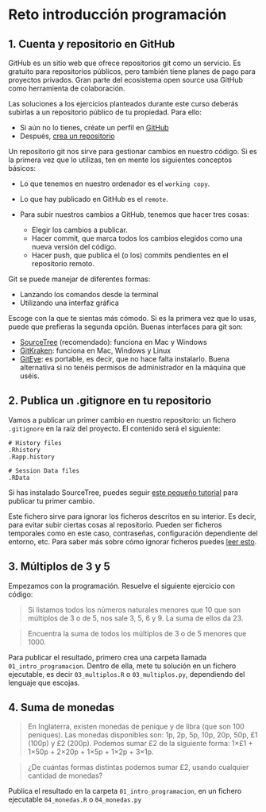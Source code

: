 # Reto introducción programación

## 1. Cuenta y repositorio en GitHub

GitHub es un sitio web que ofrece repositorios git como un servicio. Es gratuito para repositorios públicos, pero también tiene planes de pago para proyectos privados. Gran parte del ecosistema open source usa GitHub como herramienta de colaboración.

Las soluciones a los ejercicios planteados durante este curso deberás subirlas a un repositorio público de tu propiedad. Para ello:

* Si aún no lo tienes, créate un perfil en [GitHub](https://github.com/)
* Después, [crea un repositorio](https://help.github.com/articles/create-a-repo/)

Un repositorio git nos sirve para gestionar cambios en nuestro código. Si es la primera vez que lo utilizas, ten en mente los siguientes conceptos básicos:

* Lo que tenemos en nuestro ordenador es el `working copy`.
* Lo que hay publicado en GitHub es el `remote`.
* Para subir nuestros cambios a GitHub, tenemos que hacer tres cosas:

    * Elegir los cambios a publicar.
    * Hacer commit, que marca todos los cambios elegidos como una nueva versión del código.
    * Hacer push, que publica el (o los) commits pendientes en el repositorio remoto.

Git se puede manejar de diferentes formas:

* Lanzando los comandos desde la terminal
* Utilizando una interfaz gráfica

Escoge con la que te sientas más cómodo. Si es la primera vez que lo usas, puede que prefieras la segunda opción. Buenas interfaces para git son:

* [SourceTree](https://www.sourcetreeapp.com) (recomendado): funciona en Mac y Windows
* [GitKraken](https://www.gitkraken.com): funciona en Mac, Windows y Linux
* [GitEye](https://www.collab.net/downloads/giteye): es portable, es decir, que no hace falta instalarlo. Buena alternativa si no tenéis permisos de administrador en la máquina que uséis.

## 2. Publica un .gitignore en tu repositorio

Vamos a publicar un primer cambio en nuestro repositorio: un fichero `.gitignore` en la raíz del proyecto. El contenido será el siguiente:

```
# History files
.Rhistory
.Rapp.history

# Session Data files
.RData
```

Si has instalado SourceTree, puedes seguir [este pequeño tutorial](http://www.bogotobogo.com/cplusplus/Git/Git_GitHub_Source_Tree_1_Commit_Push.php) para publicar tu primer cambio.

Este fichero sirve para ignorar los ficheros descritos en su interior. Es decir, para evitar subir ciertas cosas al repositorio. Pueden ser ficheros temporales como en este caso, contraseñas, configuración dependiente del entorno, etc. Para saber más sobre cómo ignorar ficheros puedes [leer esto](https://help.github.com/articles/ignoring-files/).

## 3. Múltiplos de 3 y 5

Empezamos con la programación. Resuelve el siguiente ejercicio con código:

> Si listamos todos los números naturales menores que 10 que son múltiplos de 3 o de 5, nos sale 3, 5, 6 y 9. La suma de ellos da 23.

> Encuentra la suma de todos los múltiplos de 3 o de 5 menores que 1000.

Para publicar el resultado, primero crea una carpeta llamada `01_intro_programacion`. Dentro de ella, mete tu solución en un fichero ejecutable, es decir `03_multiplos.R` o `03_multiplos.py`, dependiendo del lenguaje que escojas.

## 4. Suma de monedas

> En Inglaterra, existen monedas de penique y de libra (que son 100 peniques).
> Las monedas disponibles son: 1p, 2p, 5p, 10p, 20p, 50p, £1 (100p) y £2 (200p).
> Podemos sumar £2 de la siguiente forma: 1×£1 + 1×50p + 2×20p + 1×5p + 1×2p + 3×1p.

> ¿De cuántas formas distintas podemos sumar £2, usando cualquier cantidad de monedas?

Publica el resultado en la carpeta `01_intro_programacion`, en un fichero ejecutable `04_monedas.R` o `04_monedas.py`
